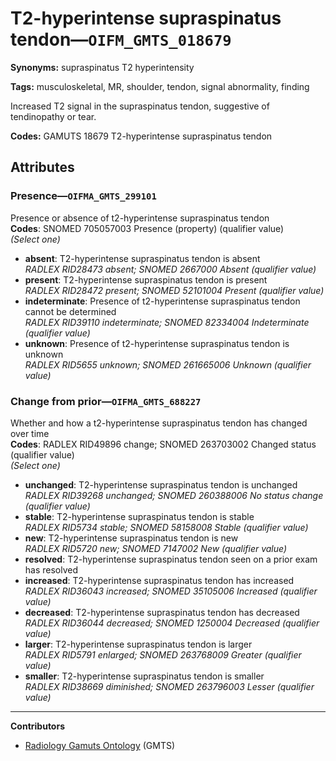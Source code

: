 # T2-hyperintense supraspinatus tendon—`OIFM_GMTS_018679`

**Synonyms:** supraspinatus T2 hyperintensity

**Tags:** musculoskeletal, MR, shoulder, tendon, signal abnormality, finding

Increased T2 signal in the supraspinatus tendon, suggestive of tendinopathy or tear.

**Codes:** GAMUTS 18679 T2-hyperintense supraspinatus tendon

## Attributes

### Presence—`OIFMA_GMTS_299101`

Presence or absence of t2-hyperintense supraspinatus tendon  
**Codes**: SNOMED 705057003 Presence (property) (qualifier value)  
*(Select one)*

- **absent**: T2-hyperintense supraspinatus tendon is absent  
_RADLEX RID28473 absent; SNOMED 2667000 Absent (qualifier value)_
- **present**: T2-hyperintense supraspinatus tendon is present  
_RADLEX RID28472 present; SNOMED 52101004 Present (qualifier value)_
- **indeterminate**: Presence of t2-hyperintense supraspinatus tendon cannot be determined  
_RADLEX RID39110 indeterminate; SNOMED 82334004 Indeterminate (qualifier value)_
- **unknown**: Presence of t2-hyperintense supraspinatus tendon is unknown  
_RADLEX RID5655 unknown; SNOMED 261665006 Unknown (qualifier value)_

### Change from prior—`OIFMA_GMTS_688227`

Whether and how a t2-hyperintense supraspinatus tendon has changed over time  
**Codes**: RADLEX RID49896 change; SNOMED 263703002 Changed status (qualifier value)  
*(Select one)*

- **unchanged**: T2-hyperintense supraspinatus tendon is unchanged  
_RADLEX RID39268 unchanged; SNOMED 260388006 No status change (qualifier value)_
- **stable**: T2-hyperintense supraspinatus tendon is stable  
_RADLEX RID5734 stable; SNOMED 58158008 Stable (qualifier value)_
- **new**: T2-hyperintense supraspinatus tendon is new  
_RADLEX RID5720 new; SNOMED 7147002 New (qualifier value)_
- **resolved**: T2-hyperintense supraspinatus tendon seen on a prior exam has resolved  
- **increased**: T2-hyperintense supraspinatus tendon has increased  
_RADLEX RID36043 increased; SNOMED 35105006 Increased (qualifier value)_
- **decreased**: T2-hyperintense supraspinatus tendon has decreased  
_RADLEX RID36044 decreased; SNOMED 1250004 Decreased (qualifier value)_
- **larger**: T2-hyperintense supraspinatus tendon is larger  
_RADLEX RID5791 enlarged; SNOMED 263768009 Greater (qualifier value)_
- **smaller**: T2-hyperintense supraspinatus tendon is smaller  
_RADLEX RID38669 diminished; SNOMED 263796003 Lesser (qualifier value)_

---

**Contributors**

- [Radiology Gamuts Ontology](https://gamuts.net/) (GMTS)